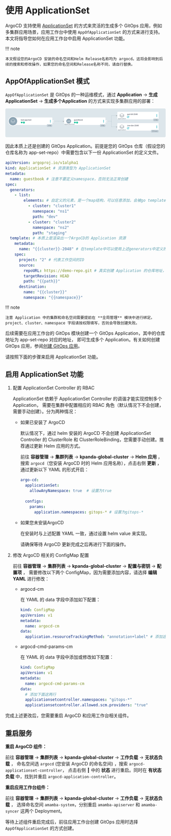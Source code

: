 # 使用 ApplicationSet

ArgoCD 支持使用 [ApplicationSet](https://argo-cd.readthedocs.io/en/stable/user-guide/application-set/)
的方式来灵活的生成多个 GitOps 应用，例如多集群应用场景，应用工作台中使用 `AppOfApplicationSet` 的方式来进行支持。
本文将指导您如何在应用工作台中启用 ApplicationSet 功能。

!!! note

    本文假设您的ArgoCD 安装的命名空间和Helm Release名称均为 argocd。这将会影响到后续的搜索和修改操作，如果您的命名空间和Release名称不同，请自行替换。

## AppOfApplicationSet 模式

`AppOfApplicationSet` 是 GitOps 的一种运维模式，通过 **Application** -> **生成ApplicationSet** -> **生成多个Application** 的方式来实现多集群应用的部署：

![applicationset](../../images/gitops-application-set.png)

因此本质上还是创建的 GitOps Application。前提是您的 GitOps 仓库（假设您的仓库名称为 app-set-repo）中需要包含以下一份 ApplicationSet 的定义文件。

```yaml
apiVersion: argoproj.io/v1alpha1
kind: ApplicationSet # 资源类型为 ApplicationSet
metadata:
  name: guestbook # 注意不要定义namespace，否则无法正常创建
spec:
  generators:
    - list:
        elements: # 自定义的元素，是一个map结构，可以任意添加，会被go template的形式替换
          - cluster: "cluster1"
            namespace: "ns1"
            path: "dev"
          - cluster: "cluster2"
            namespace: "ns2"
            path: "staging"
  template: # 本质上是渲染出一个ArgoCD的 Application 资源
    metadata:
      name: "{{cluster}}-2048" # 在template中可以使用上述generators中定义的元素
    spec:
      project: "2" # 代表工作空间的ID
      source:
        repoURL: https://demo-repo.git # 真实创建 Application 的仓库地址，上述elements中的path应该与此URL对应的仓库对应
        targetRevision: HEAD
        path: "{{path}}"
      destination:
        name: "{{cluster}}"
        namespace: "{{namespace}}"
```

!!! note

    注意 Application 中的集群和命名空间需要提前在 **全局管理** 模块中进行绑定。
    project、cluster、namespace 字段请按权限填写，否则会导致创建失败。

后续需要在应用工作台的 GitOps 模块创建一个 GitOps Application，其中的仓库地址为 app-set-repo 对应的地址，
即可生成多个 Application。有关如何创建 GitOps 应用，参阅[创建 GitOps 应用](create-argo-cd.md)。

请按照下面的步骤来启用 ApplicationSet 功能。

## 启用 ApplicationSet 功能

1. 配置 ApplicationSet Controller 的 RBAC

    ApplicationSet 依赖于 ApplicationSet Controller 的调谐才能实现控制多个 Application，
    需要在集群中配置相应的 RBAC 角色（默认情况下不会创建，需要手动创建）。分为两种情况：

    - 如果已安装了 ArgoCD

        默认情况下，通过 helm 安装的 ArgoCD 不会创建 ApplicationSet Controller 的
        ClusterRole 和 ClusterRoleBinding，您需要手动创建。推荐通过更新 Helm 应用的方式。

        前往 **容器管理** -> **集群列表** -> **kpanda-global-cluster** -> **Helm 应用** ，
        搜索 `argocd`（您安装 ArgoCD 时的 Helm 应用名称），点击右侧 **更新** ，通过更新以下 YAML 的形式开启：

        ```yaml
        argo-cd:
          applicationSet:
            allowAnyNamespace: true  # 设置为true
        
          configs:
            params:
              application.namespaces: gitops-* # 设置为gitops-*  
        ```

    - 如果您未安装ArgoCD

        在安装时与上述配置 YAML 一致，通过设置 helm value 来实现。

        请确保等待 ArgoCD 更新完成之后再进行下面的操作。

1. 修改 ArgoCD 相关的 ConfigMap 配置

    前往 **容器管理** -> **集群列表** -> **kpanda-global-cluster** -> **配置与密钥** -> **配置项** ，
    需要修改以下两个 ConfigMap，因为需要添加内容，请选择 **编辑YAML** 进行修改：

    - argocd-cm

        在 YAML 的 data 字段中添加如下配置：

        ```yaml
        kind: ConfigMap
        apiVersion: v1
        metadata:
          name: argocd-cm
        data:
          application.resourceTrackingMethod: "annotation+label" # 添加这一行
        ```

    - argocd-cmd-params-cm

        在 YAML 的 data 字段中添加或修改如下配置：

        ```yaml
        kind: ConfigMap
        apiVersion: v1
        metadata:
          name: argocd-cmd-params-cm
        data:
          # 添加下面这两行
          applicationsetcontroller.namespaces: "gitops-*"
          applicationsetcontroller.allowed.scm.providers: "true"
        ```

完成上述更改后，您需要重启 ArgoCD 和应用工作台相关组件。

## 重启服务

**重启 ArgoCD 组件：**

前往 **容器管理** -> **集群列表** -> **kpanda-global-cluster** -> **工作负载** -> **无状态负载** ，
命名空间选 `argocd` (您安装 ArgoCD 的命名空间) ，搜索 `argocd-applicationset-controller`，
点击右侧 **┇** 中的 **状态** 进行重启。同时在 **有状态负载** 中，找到并重启 `argocd-application-controller`。

**重启应用工作台组件：**

前往 **容器管理** -> **集群列表** -> **kpanda-global-cluster** -> **工作负载** -> **无状态负载** ，
选择命名空间 `amamba-system`，分别重启 `amamba-apiserver` 和 `amamba-syncer` 这两个 Deployment。

等待上述组件重启完成后，前往应用工作台创建 GitOps 应用时选择 `AppOfApplicationSet` 的方式创建。
